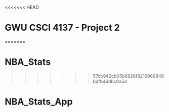 <<<<<<< HEAD
# GWU CSCI 4137 - Project 2
=======
# NBA_Stats
>>>>>>> 57cb942cb05b6826f8216969848bdfb46dbc0a5d
# NBA_Stats_App
